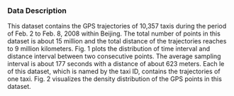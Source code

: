 ### Data Description

This  dataset  contains  the  GPS  trajectories  of  10,357  taxis  during  the  period  of  Feb.   2  to  Feb.   8,  2008
within  Beijing.   The  total  number  of  points  in  this  dataset  is  about  15  million  and  the  total  distance  of
the trajectories reaches to 9 million kilometers.  Fig. 1 plots the distribution of time interval and distance
interval between two consecutive points.  The average sampling interval is about 177 seconds with a distance
of about 623 meters.  Each  le of this dataset, which is named by the taxi ID, contains the trajectories of
one taxi.  Fig. 2 visualizes the density distribution of the GPS points in this dataset.
